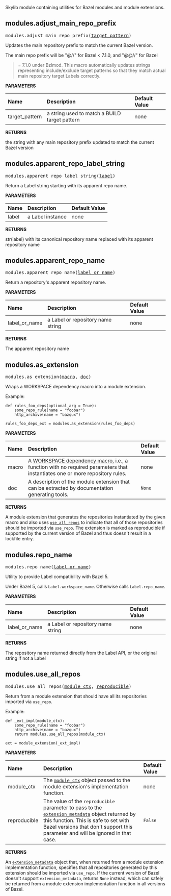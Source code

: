 <!-- Generated with Stardoc: http://skydoc.bazel.build -->

Skylib module containing utilities for Bazel modules and module extensions.

<a id="modules.adjust_main_repo_prefix"></a>

## modules.adjust_main_repo_prefix

<pre>
modules.adjust_main_repo_prefix(<a href="#modules.adjust_main_repo_prefix-target_pattern">target_pattern</a>)
</pre>

Updates the main repository prefix to match the current Bazel version.

The main repo prefix will be "@//" for Bazel < 7.1.0, and "@@//" for Bazel
>= 7.1.0 under Bzlmod. This macro automatically updates strings representing
include/exclude target patterns so that they match actual main repository
target Labels correctly.


**PARAMETERS**


| Name  | Description | Default Value |
| :------------- | :------------- | :------------- |
| <a id="modules.adjust_main_repo_prefix-target_pattern"></a>target_pattern |  a string used to match a BUILD target pattern   |  none |

**RETURNS**

the string with any main repository prefix updated to match the current
      Bazel version


<a id="modules.apparent_repo_label_string"></a>

## modules.apparent_repo_label_string

<pre>
modules.apparent_repo_label_string(<a href="#modules.apparent_repo_label_string-label">label</a>)
</pre>

Return a Label string starting with its apparent repo name.

**PARAMETERS**


| Name  | Description | Default Value |
| :------------- | :------------- | :------------- |
| <a id="modules.apparent_repo_label_string-label"></a>label |  a Label instance   |  none |

**RETURNS**

str(label) with its canonical repository name replaced with its apparent
      repository name


<a id="modules.apparent_repo_name"></a>

## modules.apparent_repo_name

<pre>
modules.apparent_repo_name(<a href="#modules.apparent_repo_name-label_or_name">label_or_name</a>)
</pre>

Return a repository's apparent repository name.

**PARAMETERS**


| Name  | Description | Default Value |
| :------------- | :------------- | :------------- |
| <a id="modules.apparent_repo_name-label_or_name"></a>label_or_name |  a Label or repository name string   |  none |

**RETURNS**

The apparent repository name


<a id="modules.as_extension"></a>

## modules.as_extension

<pre>
modules.as_extension(<a href="#modules.as_extension-macro">macro</a>, <a href="#modules.as_extension-doc">doc</a>)
</pre>

Wraps a WORKSPACE dependency macro into a module extension.

Example:
```starlark
def rules_foo_deps(optional_arg = True):
    some_repo_rule(name = "foobar")
    http_archive(name = "bazqux")

rules_foo_deps_ext = modules.as_extension(rules_foo_deps)
```


**PARAMETERS**


| Name  | Description | Default Value |
| :------------- | :------------- | :------------- |
| <a id="modules.as_extension-macro"></a>macro |  A [WORKSPACE dependency macro](https://bazel.build/rules/deploying#dependencies), i.e., a function with no required parameters that instantiates one or more repository rules.   |  none |
| <a id="modules.as_extension-doc"></a>doc |  A description of the module extension that can be extracted by documentation generating tools.   |  `None` |

**RETURNS**

A module extension that generates the repositories instantiated by the given macro and also
uses [`use_all_repos`](#use_all_repos) to indicate that all of those repositories should be
imported via `use_repo`. The extension is marked as reproducible if supported by the current
version of Bazel and thus doesn't result in a lockfile entry.


<a id="modules.repo_name"></a>

## modules.repo_name

<pre>
modules.repo_name(<a href="#modules.repo_name-label_or_name">label_or_name</a>)
</pre>

Utility to provide Label compatibility with Bazel 5.

Under Bazel 5, calls `Label.workspace_name`. Otherwise calls
`Label.repo_name`.


**PARAMETERS**


| Name  | Description | Default Value |
| :------------- | :------------- | :------------- |
| <a id="modules.repo_name-label_or_name"></a>label_or_name |  a Label or repository name string   |  none |

**RETURNS**

The repository name returned directly from the Label API, or the
      original string if not a Label


<a id="modules.use_all_repos"></a>

## modules.use_all_repos

<pre>
modules.use_all_repos(<a href="#modules.use_all_repos-module_ctx">module_ctx</a>, <a href="#modules.use_all_repos-reproducible">reproducible</a>)
</pre>

Return from a module extension that should have all its repositories imported via `use_repo`.

Example:
```starlark
def _ext_impl(module_ctx):
    some_repo_rule(name = "foobar")
    http_archive(name = "bazqux")
    return modules.use_all_repos(module_ctx)

ext = module_extension(_ext_impl)
```


**PARAMETERS**


| Name  | Description | Default Value |
| :------------- | :------------- | :------------- |
| <a id="modules.use_all_repos-module_ctx"></a>module_ctx |  The [`module_ctx`](https://bazel.build/rules/lib/builtins/module_ctx) object passed to the module extension's implementation function.   |  none |
| <a id="modules.use_all_repos-reproducible"></a>reproducible |  The value of the `reproducible` parameter to pass to the [`extension_metadata`](https://bazel.build/rules/lib/builtins/extension_metadata.html) object returned by this function. This is safe to set with Bazel versions that don't support this parameter and will be ignored in that case.   |  `False` |

**RETURNS**

An [`extension_metadata`](https://bazel.build/rules/lib/builtins/extension_metadata.html)
object that, when returned from a module extension implementation function, specifies that all
repositories generated by this extension should be imported via `use_repo`. If the current
version of Bazel doesn't support `extension_metadata`, returns `None` instead, which can
safely be returned from a module extension implementation function in all versions of Bazel.


